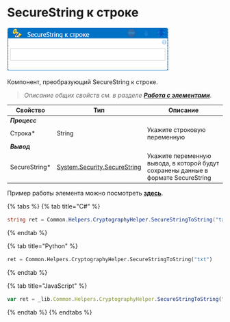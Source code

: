 # SecureString к строке

![](<../../../.gitbook/assets/SecureString к строке.png>)

Компонент, преобразующий SecureString к строке.

> *Описание общих свойств см. в разделе [**Работа с элементами**](https://docs.primo-rpa.ru/primo-rpa/primo-studio/process/elements)*.

| Свойство             | Тип                   | Описание                                      |
| -------------------- | --------------------- | --------------------------------------------- |
| ***Процесс***        |           |              |
| Строка\*             | String                 | Укажите строковую переменную                 |
| ***Вывод***          |           |              |
| SecureString\*       | [System.Security.SecureString](https://learn.microsoft.com/ru-ru/dotnet/api/system.security.securestring?view=net-5.0) | Укажите переменную вывода, в которой будут сохранены данные в формате SecureString           |

Пример работы элемента можно посмотреть [**здесь**](https://github.com/PrimoRPA/Learning/tree/master/Ru/%D0%9A%D1%80%D0%B8%D0%BF%D1%82%D0%BE%D0%B3%D1%80%D0%B0%D1%84%D0%B8%D1%8F).

{% tabs %}
{% tab title="C#" %}
```csharp
string ret = Common.Helpers.CryptographyHelper.SecureStringToString("txt");
```
{% endtab %}

{% tab title="Python" %}
```python
ret = Common.Helpers.CryptographyHelper.SecureStringToString("txt")
```
{% endtab %}

{% tab title="JavaScript" %}
```javascript
var ret = _lib.Common.Helpers.CryptographyHelper.SecureStringToString("txt");
```
{% endtab %}
{% endtabs %}
